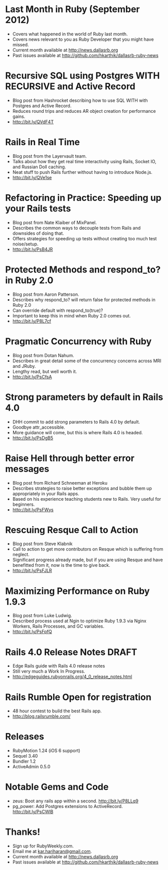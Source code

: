 # Last Month in Ruby (September 2012)
* Covers what happened in the world of Ruby last month.
* Covers news relevant to you as Ruby Developer that you might have missed.
* Current month available at http://news.dallasrb.org
* Past issues available at http://github.com/hkarthik/dallasrb-ruby-news

# Recursive SQL using Postgres WITH RECURSIVE and Active Record
* Blog post from Hashrocket describing how to use SQL WITH with Postgres and
  Active Record.
* Reduces round trips and reduces AR object creation for performance gains.
* http://bit.ly/QVdF4T

# Rails in Real Time
* Blog post from the Layervault team.
* Talks about how they get real time interactivity using Rails, Socket IO, and Russian
Doll caching.
* Neat stuff to push Rails further without having to introduce Node.js.
* http://bit.ly/QVe1se

# Refactoring in Practice: Speeding up your Rails tests
* Blog post from Nate Klaiber of MixPanel.
* Describes the common ways to decouple tests from Rails and downsides of doing that.
* Offers strategies for speeding up tests without creating too much test noise/setup.
* http://bit.ly/PsB4JR

# Protected Methods and respond_to? in Ruby 2.0
* Blog post from Aaron Patterson.
* Describes why respond_to? will return false for protected methods in Ruby 2.0
* Can override default with respond_to(true)?
* Important to keep this in mind when Ruby 2.0 comes out.
* http://bit.ly/P8L7cf

# Pragmatic Concurrency with Ruby
* Blog post from Dotan Nahum.
* Describes in great detail some of the concurrency concerns across MRI and JRuby.
* Lengthy read, but well worth it.
* http://bit.ly/PsCfsA

# Strong parameters by default in Rails 4.0
* DHH commit to add strong parameters to Rails 4.0 by default.
* Goodbye attr_accessible.
* More guidance will come, but this is where Rails 4.0 is headed.
* http://bit.ly/PsDgB5

# Raise Hell through better error messages
* Blog post from Richard Schneeman at Heroku
* Describes strategies to raise better exceptions and bubble them up appropriately
in your Rails apps.
* Based on his experience teaching students new to Rails. Very useful for beginners.
* http://bit.ly/PsFWys

# Rescuing Resque Call to Action
* Blog post from Steve Klabnik
* Call to action to get more contributors on Resque which is suffering from neglect.
* Significant progress already made, but if you are using Resque and have benefitted from it, 
now is the time to give back.
* http://bit.ly/PsFJLR

# Maximizing Performance on Ruby 1.9.3
* Blog post from Luke Ludwig.
* Described process used at Ngin to optimize Ruby 1.9.3 via Nginx Workers, Rails Processes, and GC variables.
* http://bit.ly/PsFpfQ

# Rails 4.0 Release Notes DRAFT
* Edge Rails guide with Rails 4.0 release notes
* Still very much a Work In Progress.
* http://edgeguides.rubyonrails.org/4_0_release_notes.html

# Rails Rumble Open for registration
* 48 hour contest to build the best Rails app.
* http://blog.railsrumble.com/

# Releases
* RubyMotion 1.24 (iOS 6 support)
* Sequel 3.40
* Bundler 1.2
* ActiveAdmin 0.5.0

# Notable Gems and Code
* zeus: Boot any rails app within a second. http://bit.ly/P8LLq9
* pg_power: Add Postgres extensions to ActiveRecord. http://bit.ly/PsCWlB

# Thanks!
* Sign up for RubyWeekly.com.
* Email me at kar.hariharan@gmail.com.
* Current month available at http://news.dallasrb.org
* Past issues available at http://github.com/hkarthik/dallasrb-ruby-news
